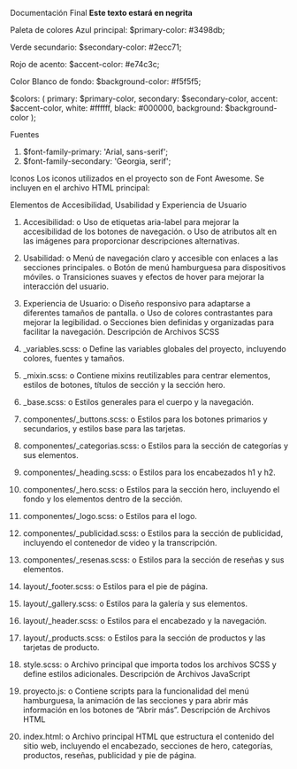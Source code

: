 Documentación Final
**Este texto estará en negrita**

Paleta de colores
Azul principal:
$primary-color: #3498db;

Verde secundario:
$secondary-color: #2ecc71;

Rojo de acento:
$accent-color: #e74c3c;

Color Blanco de fondo:
$background-color: #f5f5f5;

$colors: (
  primary: $primary-color,
  secondary: $secondary-color,
  accent: $accent-color,
  white: #ffffff,
  black: #000000,
  background: $background-color
  );

Fuentes
1.	$font-family-primary: 'Arial, sans-serif';
2.	$font-family-secondary: 'Georgia, serif';


Iconos
Los iconos utilizados en el proyecto son de Font Awesome. Se incluyen en el archivo HTML principal:
<link rel="stylesheet" href="https://cdnjs.cloudflare.com/ajax/libs/font-awesome/6.0.0-beta3/css/all.min.css">


Elementos de Accesibilidad, Usabilidad y Experiencia de Usuario
1.	Accesibilidad:
o	Uso de etiquetas aria-label para mejorar la accesibilidad de los botones de navegación.
o	Uso de atributos alt en las imágenes para proporcionar descripciones alternativas.

2.	Usabilidad:
o	Menú de navegación claro y accesible con enlaces a las secciones principales.
o	Botón de menú hamburguesa para dispositivos móviles.
o	Transiciones suaves y efectos de hover para mejorar la interacción del usuario.
3.	Experiencia de Usuario:
o	Diseño responsivo para adaptarse a diferentes tamaños de pantalla.
o	Uso de colores contrastantes para mejorar la legibilidad.
o	Secciones bien definidas y organizadas para facilitar la navegación.
Descripción de Archivos SCSS
1.	_variables.scss:
o	Define las variables globales del proyecto, incluyendo colores, fuentes y tamaños.
2.	_mixin.scss:
o	Contiene mixins reutilizables para centrar elementos, estilos de botones, títulos de sección y la sección hero.
3.	_base.scss:
o	Estilos generales para el cuerpo y la navegación.
4.	componentes/_buttons.scss:
o	Estilos para los botones primarios y secundarios, y estilos base para las tarjetas.
5.	componentes/_categorias.scss:
o	Estilos para la sección de categorías y sus elementos.
6.	componentes/_heading.scss:
o	Estilos para los encabezados h1 y h2.
7.	componentes/_hero.scss:
o	Estilos para la sección hero, incluyendo el fondo y los elementos dentro de la sección.
8.	componentes/_logo.scss:
o	Estilos para el logo.
9.	componentes/_publicidad.scss:
o	Estilos para la sección de publicidad, incluyendo el contenedor de video y la transcripción.
10.	componentes/_resenas.scss:
o	Estilos para la sección de reseñas y sus elementos.
11.	layout/_footer.scss:
o	Estilos para el pie de página.
12.	layout/_gallery.scss:
o	Estilos para la galería y sus elementos.
13.	layout/_header.scss:
o	Estilos para el encabezado y la navegación.
14.	layout/_products.scss:
o	Estilos para la sección de productos y las tarjetas de producto.
15.	style.scss:
o	Archivo principal que importa todos los archivos SCSS y define estilos adicionales.
Descripción de Archivos JavaScript
1.	proyecto.js:
o	Contiene scripts para la funcionalidad del menú hamburguesa, la animación de las secciones y para abrir más información en los botones de “Abrir más”.
Descripción de Archivos HTML
1.	index.html:
o	Archivo principal HTML que estructura el contenido del sitio web, incluyendo el encabezado, secciones de hero, categorías, productos, reseñas, publicidad y pie de página.
